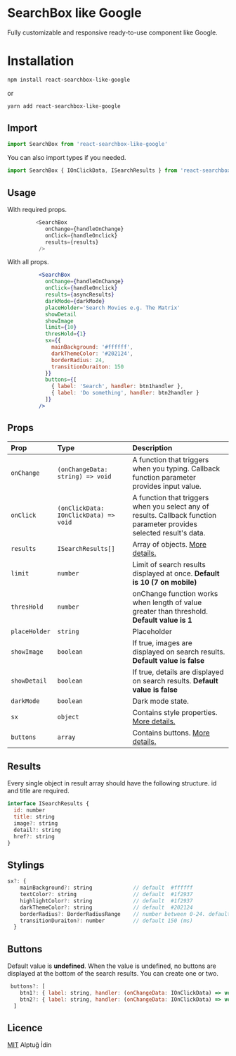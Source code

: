 
# SearchBox like Google

Fully customizable and responsive ready-to-use <SearchBox> component like Google.

# Installation

```bash
npm install react-searchbox-like-google
```
or
```bash
yarn add react-searchbox-like-google
```

  
## Import

```javascript
import SearchBox from 'react-searchbox-like-google'
```

You can also import types if you needed.
```javascript
import SearchBox { IOnClickData, ISearchResults } from 'react-searchbox-like-google'
```
## Usage


With required props.
```javascript
         <SearchBox
            onChange={handleOnChange}
            onClick={handleOnclick}
            results={results}
          />
```

With all props.

```jsx
          <SearchBox
            onChange={handleOnChange}
            onClick={handleOnclick}
            results={asyncResults}
            darkMode={darkMode}
            placeHolder='Search Movies e.g. The Matrix'
            showDetail
            showImage
            limit={10}
            thresHold={1}
            sx={{
              mainBackground: '#ffffff',
              darkThemeColor: '#202124',
              borderRadius: 24,
              transitionDuraiton: 150
            }}
            buttons={[
              { label: 'Search', handler: btn1handler },
              { label: 'Do something', handler: btn2handler }
            ]}
          />
```

  
## Props

| Prop      | Type     | Description                |
| :-------- | :------- | :------------------------- |
|`onChange` |`(onChangeData: string) => void`| A function that triggers when you typing. Callback function parameter provides input value.|
|`onClick`|`(onClickData: IOnClickData) => void`| A function that triggers when you select any of results. Callback function parameter provides selected result's data. |
|`results` | `ISearchResults[]` | Array of objects. [More details.](#results)|
|`limit`|`number`| Limit of search results displayed at once. **Default is 10 (7 on mobile)**|
|`thresHold`|`number`| onChange function works when length of value greater than threshold. **Default value is 1** |
|`placeHolder`|`string`| Placeholder |
|`showImage`|`boolean`| If true, images are displayed on search results. **Default value is false**|
|`showDetail`|`boolean`|If true, details are displayed on search results. **Default value is false**|
|`darkMode`|`boolean`| Dark mode state.|
|`sx`|`object`| Contains style properties. [More details.](#styling)|
|`buttons`|`array`| Contains buttons. [More details.](#buttons) |

## Results

Every single object in result array should have the following structure. id and title are required.

```javascript
interface ISearchResults {
  id: number
  title: string
  image?: string
  detail?: string
  href?: string
}
```
## Stylings
```javascript
sx?: {
    mainBackground?: string             // default  #ffffff
    textColor?: string                  // default  #1f2937
    highlightColor?: string             // default  #1f2937
    darkThemeColor?: string             // default  #202124   
    borderRadius?: BorderRadiusRange    // number between 0-24. default 24
    transitionDuraiton?: number         // default 150 (ms)
  }
```
## Buttons
Default value is **undefined**. When the value is undefined, no buttons are displayed at the bottom of the search results.
You can create one or two.


```javascript
 buttons?: [
    btn1?: { label: string, handler: (onChangeData: IOnClickData) => void },
    btn2?: { label: string, handler: (onChangeData: IOnClickData) => void },
  ]
```
## Licence

[MIT](https://choosealicense.com/licenses/mit/) Alptuğ İdin

  
